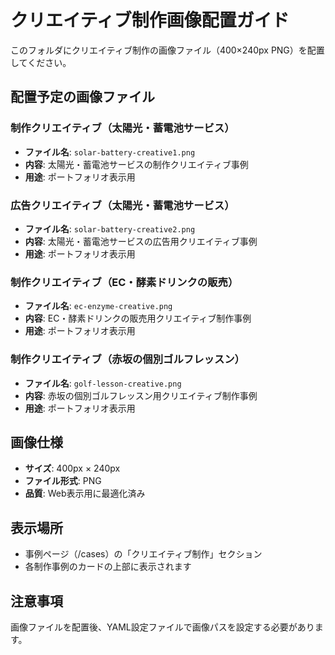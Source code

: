 # クリエイティブ制作画像配置ガイド

このフォルダにクリエイティブ制作の画像ファイル（400×240px PNG）を配置してください。

## 配置予定の画像ファイル

### 制作クリエイティブ（太陽光・蓄電池サービス）
- **ファイル名**: `solar-battery-creative1.png`
- **内容**: 太陽光・蓄電池サービスの制作クリエイティブ事例
- **用途**: ポートフォリオ表示用

### 広告クリエイティブ（太陽光・蓄電池サービス）
- **ファイル名**: `solar-battery-creative2.png`
- **内容**: 太陽光・蓄電池サービスの広告用クリエイティブ事例
- **用途**: ポートフォリオ表示用

### 制作クリエイティブ（EC・酵素ドリンクの販売）
- **ファイル名**: `ec-enzyme-creative.png`
- **内容**: EC・酵素ドリンクの販売用クリエイティブ制作事例
- **用途**: ポートフォリオ表示用

### 制作クリエイティブ（赤坂の個別ゴルフレッスン）
- **ファイル名**: `golf-lesson-creative.png`
- **内容**: 赤坂の個別ゴルフレッスン用クリエイティブ制作事例
- **用途**: ポートフォリオ表示用

## 画像仕様
- **サイズ**: 400px × 240px
- **ファイル形式**: PNG
- **品質**: Web表示用に最適化済み

## 表示場所
- 事例ページ（/cases）の「クリエイティブ制作」セクション
- 各制作事例のカードの上部に表示されます

## 注意事項
画像ファイルを配置後、YAML設定ファイルで画像パスを設定する必要があります。
